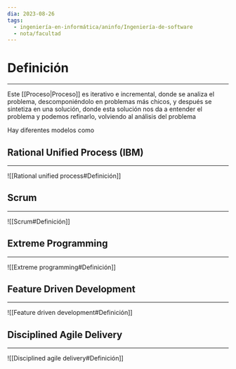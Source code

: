 ```yaml
---
dia: 2023-08-26
tags:
  - ingeniería-en-informática/aninfo/Ingeniería-de-software
  - nota/facultad
---
```

# Definición
---
Este [[Proceso|Proceso]] es iterativo e incremental, donde se analiza el problema, descomponiéndolo en problemas más chicos, y después se sintetiza en una solución, donde esta solución nos da a entender el problema y podemos refinarlo, volviendo al análisis del problema

Hay diferentes modelos como

## Rational Unified Process (IBM)
---
![[Rational unified process#Definición]]

## Scrum
---
![[Scrum#Definición]]

## Extreme Programming
---
![[Extreme programming#Definición]]

## Feature Driven Development
---
![[Feature driven development#Definición]]

## Disciplined Agile Delivery
---
![[Disciplined agile delivery#Definición]]